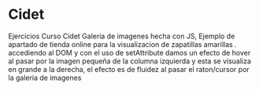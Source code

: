 # Cidet
Ejercicios Curso Cidet
Galeria  de imagenes hecha con JS, 
Ejemplo de  apartado de  tienda online para la  visualizacion de zapatillas amarillas . accediendo al DOM y con el uso de setAttribute damos un efecto de hover al pasar por la imagen  pequeña  de la columna izquierda y esta se visualiza en  grande a la  derecha, el efecto es de fluidez al pasar el raton/cursor por la galeria de imagenes
